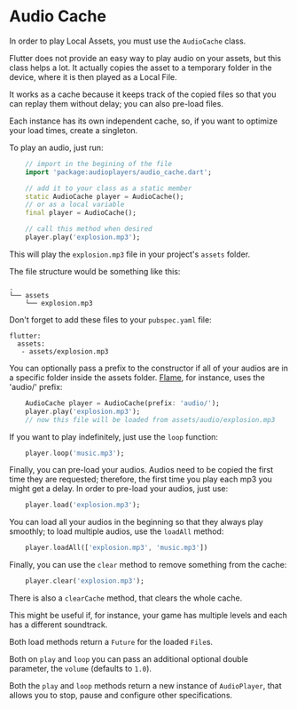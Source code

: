 # Audio Cache

In order to play Local Assets, you must use the `AudioCache` class.

Flutter does not provide an easy way to play audio on your assets, but this class helps a lot. It actually copies the asset to a temporary folder in the device, where it is then played as a Local File.

It works as a cache because it keeps track of the copied files so that you can replay them without delay; you can also pre-load files.

Each instance has its own independent cache, so, if you want to optimize your load times, create a singleton.

To play an audio, just run:

```dart
    // import in the begining of the file
    import 'package:audioplayers/audio_cache.dart';

    // add it to your class as a static member
    static AudioCache player = AudioCache();
    // or as a local variable
    final player = AudioCache();

    // call this method when desired
    player.play('explosion.mp3');
```

This will play the `explosion.mp3` file in your project's `assets` folder.

The file structure would be something like this:

```
.
└── assets
    └── explosion.mp3
```

Don't forget to add these files to your `pubspec.yaml` file:

```
flutter:
  assets:
   - assets/explosion.mp3
```

You can optionally pass a prefix to the constructor if all of your audios are in a specific folder inside the assets folder. [Flame](https://github.com/luanpotter/flame), for instance, uses the 'audio/' prefix:

```dart
    AudioCache player = AudioCache(prefix: 'audio/');
    player.play('explosion.mp3');
    // now this file will be loaded from assets/audio/explosion.mp3
```

If you want to play indefinitely, just use the `loop` function:

```dart
    player.loop('music.mp3');
```

Finally, you can pre-load your audios. Audios need to be copied the first time they are requested; therefore, the first time you play each mp3 you might get a delay. In order to pre-load your audios, just use:

```dart
    player.load('explosion.mp3');
```

You can load all your audios in the beginning so that they always play smoothly; to load multiple audios, use the `loadAll` method:

```dart
    player.loadAll(['explosion.mp3', 'music.mp3'])
```

Finally, you can use the `clear` method to remove something from the cache:

```dart
    player.clear('explosion.mp3');
```

There is also a `clearCache` method, that clears the whole cache.

This might be useful if, for instance, your game has multiple levels and each has a different soundtrack.

Both load methods return a `Future` for the loaded `File`s.

Both on `play` and `loop` you can pass an additional optional double parameter, the `volume` (defaults to `1.0`).

Both the `play` and `loop` methods return a new instance of `AudioPlayer`, that allows you to stop, pause and configure other specifications.
